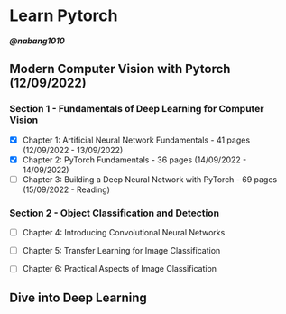 # Learn Pytorch

***@nabang1010***

## Modern Computer Vision with Pytorch (12/09/2022)
### Section 1 - Fundamentals of Deep Learning for Computer Vision
- [x] Chapter 1: Artificial Neural Network Fundamentals - 41 pages (12/09/2022 - 13/09/2022)
- [x] Chapter 2: PyTorch Fundamentals - 36 pages (14/09/2022 - 14/09/2022)
- [ ] Chapter 3: Building a Deep Neural Network with PyTorch - 69 pages (15/09/2022 - Reading)
### Section 2 - Object Classification and Detection
- [ ] Chapter 4: Introducing Convolutional Neural Networks
- [ ] Chapter 5: Transfer Learning for Image Classification
- [ ] Chapter 6: Practical Aspects of Image Classification


## Dive into Deep Learning







